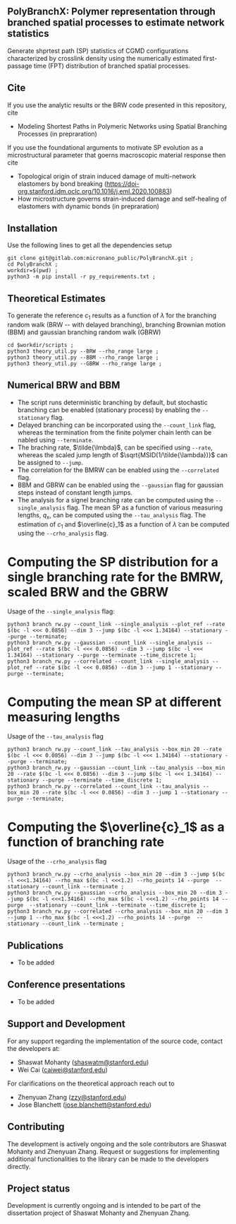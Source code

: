 ## PolyBranchX: Polymer representation through branched spatial processes to estimate network statistics
Generate shprtest path (SP) statistics of CGMD configurations characterized by crosslink density using the numerically estimated first-passage time (FPT) distribution of branched spatial processes.

## Cite
If you use the analytic results or the BRW code presented in this repository, cite
* Modeling Shortest Paths in Polymeric Networks using Spatial Branching Processes (in prepraration)

If you use the foundational arguments to motivate SP evolution as a microstructural parameter that goerns macroscopic material response then cite
* Topological origin of strain induced damage of multi-network elastomers by bond breaking (https://doi-org.stanford.idm.oclc.org/10.1016/j.eml.2020.100883)
* How microstructure governs strain-induced damage and self-healing of elastomers with dynamic bonds (in prepraration)

## Installation
Use the following lines to get all the dependencies setup

```
git clone git@gitlab.com:micronano_public/PolyBranchX.git ; 
cd PolyBranchX ;
workdir=$(pwd) ;
python3 -m pip install -r py_requirements.txt ;
```

## Theoretical Estimates
To generate the reference $c_1$ results as a function of $\tilde{\lambda}$ for the branching random walk (BRW -- with delayed branching), branching Brownian motion (BBM) and gaussian branching random walk (GBRW)

```
cd $workdir/scripts ;
python3 theory_util.py --BRW --rho_range large ;
python3 theory_util.py --BBM --rho_range large ;
python3 theory_util.py --GBRW --rho_range large ;
```

## Numerical BRW and BBM 
* The script runs deterministic branching by default, but stochastic branching can be enabled (stationary process) by enabling the `--stationary` flag. 
* Delayed branching can be incorporated using the `--count_link` flag, whereas the termination from the finite polymer chain lenth can be nabled using `--terminate`. 
* The braching rate, $\tilde{\lmbda}$, can be specified using `--rate`, whereas the scaled jump length of $\sqrt{MSID(1/\tilde{\lambda})}$ can be assigned to `--jump`. 
* The correlation for the BMRW can be enabled using the `--correlated` flag.
* BBM and GBRW can be enabled using the `--gaussian` flag for gaussian steps instead of constant length jumps.
* The analysis for a signel branching rate can be computed using the `--single_analysis` flag. The mean SP as a function of various measuring lengths, $q_x$, can be computed using the `--tau_analysis` flag. The estimation of $c_1$ and $\overline{c}_1$ as a function of $\tilde{\lambda}$ can be computed using the `--crho_analysis` flag.

# Computing the SP distribution for a single branching rate for the BMRW, scaled BRW and the GBRW
Usage of the `--single_analysis` flag:
```
python3 branch_rw.py --count_link --single_analysis --plot_ref --rate $(bc -l <<< 0.0856) --dim 3 --jump $(bc -l <<< 1.34164) --stationary --purge --terminate;
python3 branch_rw.py --gaussian --count_link --single_analysis --plot_ref --rate $(bc -l <<< 0.0856) --dim 3 --jump $(bc -l <<< 1.34164) --stationary --purge --terminate --time_discrete 1;
python3 branch_rw.py --correlated --count_link --single_analysis --plot_ref --rate $(bc -l <<< 0.0856) --dim 3 --jump 1 --stationary --purge --terminate;
```

# Computing the mean SP at different measuring lengths
Usage of the `--tau_analysis` flag
```
python3 branch_rw.py --count_link --tau_analysis --box_min 20 --rate $(bc -l <<< 0.0856) --dim 3 --jump $(bc -l <<< 1.34164) --stationary --purge --terminate;
python3 branch_rw.py --gaussian --count_link --tau_analysis --box_min 20 --rate $(bc -l <<< 0.0856) --dim 3 --jump $(bc -l <<< 1.34164) --stationary --purge --terminate --time_discrete 1;
python3 branch_rw.py --correlated --count_link --tau_analysis --box_min 20 --rate $(bc -l <<< 0.0856) --dim 3 --jump 1 --stationary --purge --terminate;
```

# Computing the $\overline{c}_1$ as a function of branching rate
Usage of the `--crho_analysis` flag
```
python3 branch_rw.py --crho_analysis --box_min 20 --dim 3 --jump $(bc -l <<<1.34164) --rho_max $(bc -l <<<1.2) --rho_points 14 --purge  --stationary --count_link --terminate ;
python3 branch_rw.py --gaussian --crho_analysis --box_min 20 --dim 3 --jump $(bc -l <<<1.34164) --rho_max $(bc -l <<<1.2) --rho_points 14 --purge  --stationary --count_link --terminate --time_discrete 1;
python3 branch_rw.py --correlated --crho_analysis --box_min 20 --dim 3 --jump 1 --rho_max $(bc -l <<<1.2) --rho_points 14 --purge  --stationary --count_link --terminate ;
```

## Publications 
* To be added

## Conference presentations
* To be added

## Support and Development

For any support regarding the implementation of the source code, contact the developers at: 
* Shaswat Mohanty (shaswatm@stanford.edu)
* Wei Cai (caiwei@stanford.edu)

For clarifications on the theoretical approach reach out to
* Zhenyuan Zhang (zzy@stanford.edu)
* Jose Blanchett (jose.blanchett@stanford.edu)


## Contributing
The development is actively ongoing and the sole contributors are Shaswat Mohanty and Zhenyuan Zhang.  Request or suggestions for implementing additional functionalities to the library can be made to the developers directly.

## Project status
Development is currently ongoing and is intended to be part of the dissertation project of Shaswat Mohanty and Zhenyuan Zhang.